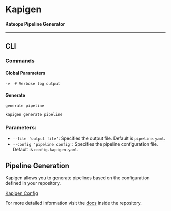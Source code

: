 # Kapigen
#### Kateops Pipeline Generator

----

## CLI

### Commands

#### Global Parameters

```shell
-v  # Verbose log output
```

#### Generate

`generate pipeline`

```shell
kapigen generate pipeline
```

### Parameters:
- `--file 'output file'`: Specifies the output file. Default is `pipeline.yaml`.
- `--config 'pipeline config'`: Specifies the pipeline configuration file. Default is `config.kapigen.yaml`.

## Pipeline Generation

Kapigen allows you to generate pipelines based on the configuration defined in your repository.

[Kapigen Config](cli/config.kapigen.yaml)

For more detailed information visit the [docs](doc/index) inside the repository.